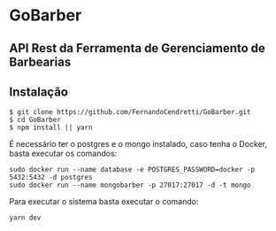 # GoBarber

## API Rest da Ferramenta de Gerenciamento de Barbearias

## Instalação

```
$ git clone https://github.com/FernandoCendretti/GoBarber.git
$ cd GoBarber
$ npm install || yarn
```

É necessário ter o postgres e o mongo instalado, caso tenha o Docker, basta executar os comandos:

```
sudo docker run --name database -e POSTGRES_PASSWORD=docker -p 5432:5432 -d postgres
sudo docker run --name mongobarber -p 27017:27017 -d -t mongo
```

Para executar o sistema basta executar o comando:

```
yarn dev
```
